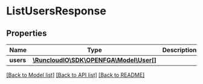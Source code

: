 # ListUsersResponse

## Properties
Name | Type | Description | Notes
------------ | ------------- | ------------- | -------------
**users** | [**\RuncloudIO\SDK\OPENFGA\Model\User[]**](User.md) |  | 

[[Back to Model list]](../../README.md#documentation-for-models) [[Back to API list]](../../README.md#documentation-for-api-endpoints) [[Back to README]](../../README.md)

